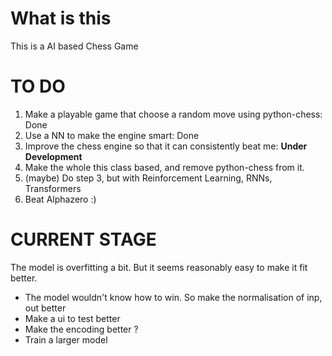 # What is this
This is a AI based Chess Game

# TO DO
 1. Make a playable game that choose a random move using python-chess: Done
 2. Use a NN to make the engine smart: Done
 3. Improve the chess engine so that it can consistently beat me: **Under Development**
 4. Make the whole this class based, and remove python-chess from it.
 5. (maybe) Do step 3, but with Reinforcement Learning, RNNs, Transformers
 5. Beat Alphazero :)

# CURRENT STAGE
The model is overfitting a bit. But it seems reasonably easy to make it fit better.

 - The model wouldn't know how to win. So make the normalisation of inp, out better
 - Make a ui to test better
 - Make the encoding better ?
 - Train a larger model
